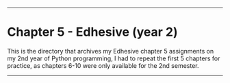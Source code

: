 
***

# Chapter 5 - Edhesive (year 2)

This is the directory that archives my Edhesive chapter 5 assignments on my 2nd year of Python programming, I had to repeat the first 5 chapters for practice, as chapters 6-10 were only available for the 2nd semester.

***
